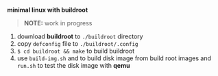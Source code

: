 __minimal linux with buildroot__

> __NOTE:__  work in progress

1) download __buildroot__ to `./buildroot` directory
2) copy `defconfig` file to `./buildroot/.config`
3) ```$ cd buildroot && make``` to build buildroot
4) use `build-img.sh` and to build disk image from build root images
and `run.sh` to test the disk image with __qemu__
